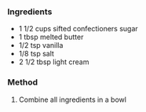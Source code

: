 ### Ingredients
-   1 1/2 cups sifted confectioners sugar
-   1 tbsp melted butter
-   1/2 tsp vanilla
-   1/8 tsp salt
-   2 1/2 tbsp light cream

### Method
1.   Combine all ingredients in a bowl